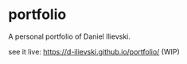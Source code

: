 # portfolio
A personal portfolio of Daniel Ilievski.


see it live: https://d-ilievski.github.io/portfolio/ (WIP)
